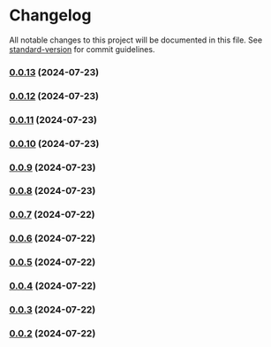 # Changelog

All notable changes to this project will be documented in this file. See [standard-version](https://github.com/conventional-changelog/standard-version) for commit guidelines.

### [0.0.13](https://github.com/mattcarp/atmos-downmix/compare/v0.0.11...v0.0.13) (2024-07-23)

### [0.0.12](https://github.com/mattcarp/atmos-downmix/compare/v0.0.11...v0.0.12) (2024-07-23)

### [0.0.11](https://github.com/mattcarp/atmos-downmix/compare/v0.0.10...v0.0.11) (2024-07-23)

### [0.0.10](https://github.com/mattcarp/atmos-downmix/compare/v0.0.9...v0.0.10) (2024-07-23)

### [0.0.9](https://github.com/mattcarp/atmos-downmix/compare/v0.0.8...v0.0.9) (2024-07-23)

### [0.0.8](https://github.com/mattcarp/atmos-downmix/compare/v0.0.7...v0.0.8) (2024-07-23)

### [0.0.7](https://github.com/mattcarp/atmos-downmix/compare/v0.0.6...v0.0.7) (2024-07-22)

### [0.0.6](https://github.com/mattcarp/atmos-downmix/compare/v0.0.5...v0.0.6) (2024-07-22)

### [0.0.5](https://github.com/mattcarp/atmos-downmix/compare/v0.0.4...v0.0.5) (2024-07-22)

### [0.0.4](https://github.com/mattcarp/atmos-downmix/compare/v0.0.3...v0.0.4) (2024-07-22)

### [0.0.3](https://github.com/mattcarp/atmos-downmix/compare/v0.0.2...v0.0.3) (2024-07-22)

### [0.0.2](https://github.com/mattcarp/atmos-downmix/compare/v0.0.1...v0.0.2) (2024-07-22)
